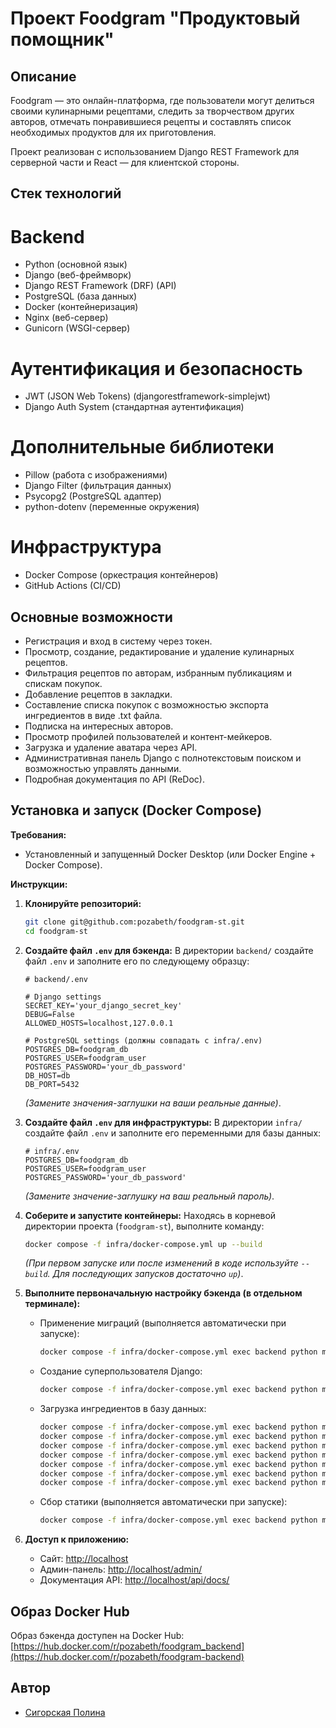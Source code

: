# Проект Foodgram "Продуктовый помощник"

## Описание

Foodgram — это онлайн-платформа, где пользователи могут делиться своими кулинарными рецептами, следить за творчеством других авторов, отмечать понравившиеся рецепты и составлять список необходимых продуктов для их приготовления.

Проект реализован с использованием Django REST Framework для серверной части и React — для клиентской стороны.

## Стек технологий
# Backend
*   Python (основной язык)
*   Django (веб-фреймворк)
*   Django REST Framework (DRF) (API)
*   PostgreSQL (база данных)
*   Docker (контейнеризация)
*   Nginx (веб-сервер)
*   Gunicorn (WSGI-сервер)
# Аутентификация и безопасность
*   JWT (JSON Web Tokens) (djangorestframework-simplejwt)
*   Django Auth System (стандартная аутентификация)
# Дополнительные библиотеки
*   Pillow (работа с изображениями)
*   Django Filter (фильтрация данных)
*   Psycopg2 (PostgreSQL адаптер)
*   python-dotenv (переменные окружения)
# Инфраструктура
*   Docker Compose (оркестрация контейнеров)
*   GitHub Actions (CI/CD)
## Основные возможности

*   Регистрация и вход в систему через токен.
*   Просмотр, создание, редактирование и удаление кулинарных рецептов.
*   Фильтрация рецептов по авторам, избранным публикациям и спискам покупок.
*   Добавление рецептов в закладки.
*   Составление списка покупок с возможностью экспорта ингредиентов в виде .txt файла.
*   Подписка на интересных авторов.
*   Просмотр профилей пользователей и контент-мейкеров.
*   Загрузка и удаление аватара через API.
*   Административная панель Django с полнотекстовым поиском и возможностью управлять данными.
*   Подробная документация по API (ReDoc).

## Установка и запуск (Docker Compose)

**Требования:**

*   Установленный и запущенный Docker Desktop (или Docker Engine + Docker Compose).

**Инструкции:**

1.  **Клонируйте репозиторий:**
    ```bash
    git clone git@github.com:pozabeth/foodgram-st.git
    cd foodgram-st
    ```

2.  **Создайте файл `.env` для бэкенда:**
    В директории `backend/` создайте файл `.env` и заполните его по следующему образцу:
    ```dotenv
    # backend/.env

    # Django settings
    SECRET_KEY='your_django_secret_key'
    DEBUG=False
    ALLOWED_HOSTS=localhost,127.0.0.1

    # PostgreSQL settings (должны совпадать с infra/.env)
    POSTGRES_DB=foodgram_db
    POSTGRES_USER=foodgram_user
    POSTGRES_PASSWORD='your_db_password'
    DB_HOST=db
    DB_PORT=5432
    ```
    *(Замените значения-заглушки на ваши реальные данные)*.

3.  **Создайте файл `.env` для инфраструктуры:**
    В директории `infra/` создайте файл `.env` и заполните его переменными для базы данных:
    ```dotenv
    # infra/.env
    POSTGRES_DB=foodgram_db
    POSTGRES_USER=foodgram_user
    POSTGRES_PASSWORD='your_db_password'
    ```
    *(Замените значение-заглушку на ваш реальный пароль)*.

4.  **Соберите и запустите контейнеры:**
    Находясь в корневой директории проекта (`foodgram-st`), выполните команду:
    ```bash
    docker compose -f infra/docker-compose.yml up --build
    ```
    *(При первом запуске или после изменений в коде используйте `--build`. Для последующих запусков достаточно `up`)*.

5.  **Выполните первоначальную настройку бэкенда (в отдельном терминале):**
    *   Применение миграций (выполняется автоматически при запуске):
        ```bash
        docker compose -f infra/docker-compose.yml exec backend python manage.py migrate
        ```
    *   Создание суперпользователя Django:
        ```bash
        docker compose -f infra/docker-compose.yml exec backend python manage.py createsuperuser
        ```
    *   Загрузка ингредиентов в базу данных:
        ```bash
        docker compose -f infra/docker-compose.yml exec backend python manage.py loaddata data/ingredients.json
        docker compose -f infra/docker-compose.yml exec backend python manage.py loaddata data/users.json
        docker compose -f infra/docker-compose.yml exec backend python manage.py loaddata data/recipes.json
        docker compose -f infra/docker-compose.yml exec backend python manage.py loaddata data/recipe_ingredients.json
        docker compose -f infra/docker-compose.yml exec backend python manage.py loaddata data/favorites.json
        docker compose -f infra/docker-compose.yml exec backend python manage.py loaddata data/shopping_cart.json
        docker compose -f infra/docker-compose.yml exec backend python manage.py loaddata data/subscriptions.json
        ```
    *   Сбор статики (выполняется автоматически при запуске):
        ```bash
        docker compose -f infra/docker-compose.yml exec backend python manage.py collectstatic --noinput
        ```

6.  **Доступ к приложению:**
    *   Сайт: [http://localhost](http://localhost)
    *   Админ-панель: [http://localhost/admin/](http://localhost/admin/)
    *   Документация API: [http://localhost/api/docs/](http://localhost/api/docs/)

## Образ Docker Hub

Образ бэкенда доступен на Docker Hub:
[https://hub.docker.com/r/pozabeth/foodgram_backend](https://hub.docker.com/r/pozabeth/foodgram-backend)

## Автор

*   [Сигорская Полина](https://github.com/pozabeth)
